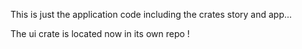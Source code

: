 This is just the application code including the crates story and app...

The ui crate is located now in its own repo !

